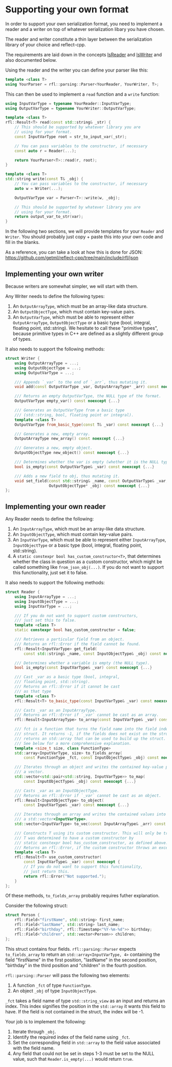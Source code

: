 # Supporting your own format

In order to support your own serialization format, you need to implement a reader and a writer on top of whatever serialization libary
you have chosen.

The reader and writer constitute a thin layer between the serialization library of your choice and reflect-cpp.

The requirements are laid down in the concepts [IsReader](https://github.com/getml/reflect-cpp/blob/main/include/rfl/parsing/IsReader.hpp) and
[IsWriter](https://github.com/getml/reflect-cpp/blob/main/include/rfl/parsing/IsWriter.hpp) and also documented below.

Using the reader and the writer you can define your parser like this:

```cpp
template <class T>
using YourParser = rfl::parsing::Parser<YourReader, YourWriter, T>;
```

This can then be used to implement a `read` function and a `write` function:

```cpp
using InputVarType = typename YourReader::InputVarType;
using OutputVarType = typename YourWriter::OutputVarType;

template <class T>
rfl::Result<T> read(const std::string& _str) {
    // This should be supported by whatever library you are
    // using for your format.
    const InputVarType root = str_to_input_var(_str);

    // You can pass variables to the constructor, if necessary
    const auto r = Reader(...); 

    return YourParser<T>::read(r, root);
}

template <class T>
std::string write(const T& _obj) {
    // You can pass variables to the constructor, if necessary
    auto w = Writer(...);

    OutputVarType var = Parser<T>::write(w, _obj);

    // This should be supported by whatever library you are
    // using for your format.
    return output_var_to_str(var);
}
```

In the following two sections, we will provide templates for your `Reader` and `Writer`.
You should probably just copy + paste this into your own code and fill in the blanks.

As a reference, you can take a look at how this is done for JSON: https://github.com/getml/reflect-cpp/tree/main/include/rfl/json

## Implementing your own writer 

Because writers are somewhat simpler, we will start with them.

Any Writer needs to define the following types:

1) An `OutputArrayType`, which must be an array-like data structure.
2) An `OutputObjectType`, which must contain key-value pairs.
3) An `OutputVarType`, which must be able to represent either
   `OutputArrayType`, `OutputObjectType` or a basic type (bool, integral,
   floating point, std::string). We hesitate to call these "primitive types",
   because primitive types in C++ are defined as a slightly different group
   of types.

It also needs to support the following methods:

```cpp
struct Writer {
    using OutputArrayType = ...;
    using OutputObjectType = ...;
    using OutputVarType = ...;

    /// Appends `_var` to the end of `_arr`, thus mutating it.
    void add(const OutputVarType _var, OutputArrayType* _arr) const noexcept {...}

    /// Returns an empty OutputVarType, the NULL type of the format.
    OutputVarType empty_var() const noexcept {...}

    /// Generates an OutputVarType from a basic type
    /// (std::string, bool, floating point or integral).
    template <class T>
    OutputVarType from_basic_type(const T& _var) const noexcept {...}

    /// Generates a new, empty array.
    OutputArrayType new_array() const noexcept {...}

    /// Generates a new, empty object.
    OutputObjectType new_object() const noexcept {...}

    /// Determines whether the var is empty (whether it is the NULL type).
    bool is_empty(const OutputVarType& _var) const noexcept {...}

    /// Adds a new field to obj, thus mutating it.
    void set_field(const std::string& _name, const OutputVarType& _var,
                   OutputObjectType* _obj) const noexcept {...}
};
```

## Implementing your own reader 

Any Reader needs to define the following:

1) An `InputArrayType`, which must be an array-like data structure.
2) An `InputObjectType`, which must contain key-value pairs.
3) An `InputVarType`, which must be able to represent either
   `InputArrayType`, `InputObjectType` or a basic type (bool, integral,
   floating point, std::string).
4) A `static constexpr bool has_custom_constructor<T>`, that determines
   whether the class in question as a custom constructor, which might
   be called something like `from_json_obj(...)`. If you do not want to
   support this functionality, just set it to false.
   
It also needs to support the following methods:

```cpp
struct Reader {
    using InputArrayType = ...;
    using InputObjectType = ...;
    using InputVarType = ...;

    /// If you do not want to support custom constructors,
    /// just set this to false.
    template <class T>
    static constexpr bool has_custom_constructor = false;

    /// Retrieves a particular field from an object.
    /// Returns an rfl::Error if the field cannot be found.
    rfl::Result<InputVarType> get_field(
        const std::string& _name, const InputObjectType& _obj) const noexcept {...}

    /// Determines whether a variable is empty (the NULL type).
    bool is_empty(const InputVarType& _var) const noexcept {...}

    /// Cast _var as a basic type (bool, integral,
    /// floating point, std::string).
    /// Returns an rfl::Error if it cannot be cast
    /// as that type
    template <class T>
    rfl::Result<T> to_basic_type(const InputVarType& _var) const noexcept {...}

    /// Casts _var as an InputArrayType.
    /// Returns an rfl::Error if `_var` cannot be cast as an array.
    rfl::Result<InputArrayType> to_array(const InputVarType& _var) const noexcept {...}

    /// fct is a function that turns the field name into the field index of the
    /// struct. It returns -1, if the fields does not exist on the struct. This
    /// returns an std::array that can be used to build up the struct.
    /// See below for a more comprehensive explanation.
    template <size_t size, class FunctionType>
    std::array<InputVarType, size> to_fields_array(
        const FunctionType _fct, const InputObjectType& _obj) const noexcept {...}

    /// Iterates through an object and writes the contained key-value pairs into
    /// a vector.
    std::vector<std::pair<std::string, InputVarType>> to_map(
        const InputObjectType& _obj) const noexcept {...}

    /// Casts _var as an InputObjectType.
    /// Returns an rfl::Error if `_var` cannot be cast as an object.
    rfl::Result<InputObjectType> to_object(
        const InputVarType& _var) const noexcept {...}

    /// Iterates through an array and writes the contained values into
    /// a std::vector<InputVarType>. 
    std::vector<InputVarType> to_vec(const InputArrayType& _arr) const noexcept {...}

    /// Constructs T using its custom constructor. This will only be triggered if
    /// T was determined to have a custom constructor by
    /// static constexpr bool has_custom_constructor, as defined above.
    /// Returns an rfl::Error, if the custom constructor throws an exception.
    template <class T>
    rfl::Result<T> use_custom_constructor(
        const InputVarType& _var) const noexcept {
        // If you do not want to support this functionality,
        // just return this.
        return rfl::Error("Not supported.");
    }
};
```

Of these methods, `to_fields_array` probably requires futher explanation.

Consider the following struct:

```cpp
struct Person {
    rfl::Field<"firstName", std::string> first_name;
    rfl::Field<"lastName", std::string> last_name;
    rfl::Field<"birthday", rfl::Timestamp<"%Y-%m-%d">> birthday;
    rfl::Field<"children", std::vector<Person>> children;
};
```

This struct contains four fields. `rfl::parsing::Parser` expects `to_fields_array`
to return an `std::array<InputVarType, 4>` containing the field "firstName" in the
first position, "lastName" in the second position, "birthday" in the third position
and "children" in the fourth position.

`rfl::parsing::Parser` will pass the following two elements:

1. A function `_fct` of type `FunctionType`.
2. An object `_obj` of type `InputObjectType`.

`_fct` takes a field name of type `std::string_view` as an input and 
returns an index. This index signifies the position in the `std::array` 
it wants this field to have. If the field is not contained in the struct,
the index will be -1.

Your job is to implement the following:

1. Iterate through `_obj`.
2. Identify the required index of the field name using `_fct`.
3. Set the corresponding field in `std::array` to the field value associated with the field name.
4. Any field that could not be set in steps 1-3 must be set to the NULL value,
   such that `Reader.is_empty(...)` would return `true`.

